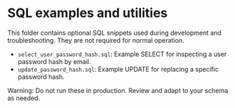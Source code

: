 # SQL examples and utilities

This folder contains optional SQL snippets used during development and troubleshooting. They are not required for normal operation.

- `select_user_password_hash.sql`: Example SELECT for inspecting a user password hash by email.
- `update_password_hash.sql`: Example UPDATE for replacing a specific password hash.

Warning: Do not run these in production. Review and adapt to your schema as needed.
